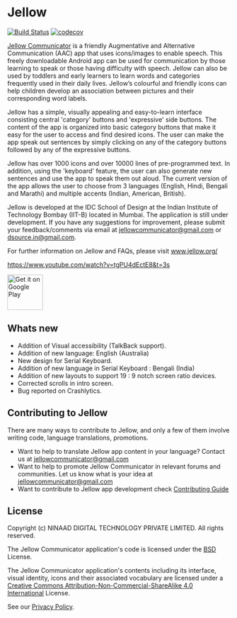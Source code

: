 # Jellow 
[![Build Status](https://travis-ci.com/jellow-aac/Jellow-Communicator.svg?branch=jellow-test-case-module-part-two)](https://travis-ci.com/jellow-aac/Jellow-Communicator)
[![codecov](https://codecov.io/gh/jellow-aac/Jellow-Communicator/branch/jellow-test-case-module-part-two/graph/badge.svg)](https://codecov.io/gh/jellow-aac/Jellow-Communicator)

[Jellow Communicator](http://jellow.org/) is a friendly Augmentative and Alternative Communication (AAC) app that uses icons/images to enable speech. This freely downloadable Android app can be used for communication by those learning to speak or those having difficulty with speech. Jellow can also be used by toddlers and early learners to learn words and categories frequently used in their daily lives. Jellow’s colourful and friendly icons can help children develop an association between pictures and their corresponding word labels.
                                                          
Jellow has a simple, visually appealing and easy-to-learn interface consisting central 'category' buttons and 'expressive' side buttons. The content of the app is organized into basic category buttons that make it easy for the user to access and find desired icons. The user can make the app speak out sentences by simply clicking on any of the category buttons followed by any of the expressive buttons. 
                                                          
Jellow has over 1000 icons and over 10000 lines of pre-programmed text. In addition, using the 'keyboard' feature, the user can also generate new sentences and use the app to speak them out aloud. The current version of the app allows the user to choose from 3 languages  (English, Hindi, Bengali and Marathi) and multiple accents (Indian, American, British). 
                                                          
Jellow is developed at the IDC School of Design at the Indian Institute of Technology Bombay (IIT-B) located in Mumbai. The application is still under development. If you have any suggestions for improvement, please submit your feedback/comments via email at jellowcommunicator@gmail.com or dsource.in@gmail.com. 
                                                          
For further information on Jellow and FAQs, please visit www.jellow.org/

[<https://www.youtube.com/watch?v=tgPU4dEctE8&t=3s>](https://www.youtube.com/watch?v=tgPU4dEctE8&t=3s)

[<img alt="Get it on Google Play" height="80" src="https://play.google.com/intl/en_us/badges/images/generic/en_badge_web_generic.png">](https://play.google.com/store/apps/details?id=com.dsource.idc.jellowintl&hl=en)



Whats new
----
- Addition of Visual accessibility (TalkBack support).
- Addition of new language: English (Australia)
- New design for Serial Keyboard.
- Addition of new language in Serial Keyboard : Bengali (India)
- Addition of new layouts to support 19 : 9 notch screen ratio devices.
- Corrected scrolls in intro screen.
- Bug reported on Crashlytics.

Contributing to Jellow
---
There are many ways to contribute to Jellow, and only a few of them involve writing code, language translations, promotions.

- Want to help to translate Jellow app content in your language? Contact us at jellowcommunicator@gmail.com
- Want to help to promote Jellow Communicator in relevant forums and communities. Let us know what is your idea at jellowcommunicator@gmail.com
- Want to contribute to Jellow app development check [Contributing Guide](https://github.com/jellow-aac/Jellow-Communicator/blob/master/CONTRIBUTING.md)

License
----

Copyright (c) NINAAD DIGITAL TECHNOLOGY PRIVATE LIMITED. All rights reserved.

The Jellow Communicator application's code is licensed under the [BSD](LICENSE.txt) License.

The Jellow Communicator application's contents including its interface, visual identity, icons and their associated vocabulary are licensed under a [Creative Commons Attribution-Non-Commercial-ShareAlike 4.0 International](https://creativecommons.org/licenses/by-nc-sa/4.0/)  License.

See our [Privacy Policy](http://jellow.org/privacypolicy/index.html).
